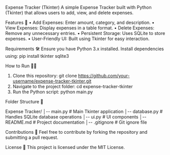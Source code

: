 Expense Tracker (Tkinter)
A simple Expense Tracker built with Python (Tkinter) that allows users to add, view, and delete expenses.

Features 🚀
• Add Expenses: Enter amount, category, and description.
• View Expenses: Display expenses in a table format.
• Delete Expenses: Remove any unnecessary entries.
• Persistent Storage: Uses SQLite to store expenses.
• User-Friendly UI: Built using Tkinter for easy interaction.


Requirements 🛠
Ensure you have Python 3.x installed. Install dependencies using:
pip install tkinter sqlite3

How to Run 🏃‍♂️
1. Clone this repository:
   git clone https://github.com/your-username/expense-tracker-tkinter.git
2. Navigate to the project folder:
   cd expense-tracker-tkinter
3. Run the Python script:
   python main.py

Folder Structure 📂

Expense Tracker/
│-- main.py            # Main Tkinter application
│-- database.py        # Handles SQLite database operations
│-- ui.py              # UI components
│-- README.md          # Project documentation
│-- .gitignore         # Git ignore file

Contributions 🤝
Feel free to contribute by forking the repository and submitting a pull request.

License 📜
This project is licensed under the MIT License.
